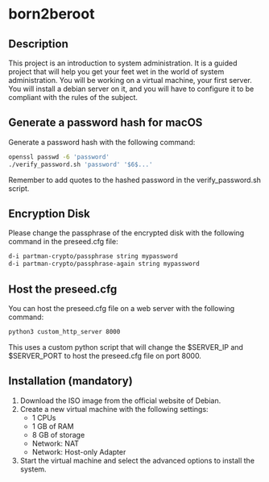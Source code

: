 # born2beroot
## Description
This project is an introduction to system administration. It is a guided project that will help you get your feet wet in the world of system administration. You will be working on a virtual machine, your first server. You will install a debian server on it, and you will have to configure it to be compliant with the rules of the subject.

## Generate a password hash for macOS
Generate a password hash with the following command:
``` bash
openssl passwd -6 'password'
./verify_password.sh 'password' '$6$...'
```
Remember to add quotes to the hashed password in the verify_password.sh script.

## Encryption Disk
Please change the passphrase of the encrypted disk with the following command in the preseed.cfg file:
``` bash
d-i partman-crypto/passphrase string mypassword
d-i partman-crypto/passphrase-again string mypassword
```

## Host the preseed.cfg
You can host the preseed.cfg file on a web server with the following command:
``` bash
python3 custom_http_server 8000
```
This uses a custom python script that will change the $SERVER_IP and $SERVER_PORT to host the preseed.cfg file on port 8000.

## Installation (mandatory)
1. Download the ISO image from the official website of Debian.
2. Create a new virtual machine with the following settings:
	- 1 CPUs
	- 1 GB of RAM
	- 8 GB of storage
	- Network: NAT
	- Network: Host-only Adapter
3. Start the virtual machine and select the advanced options to install the system.

